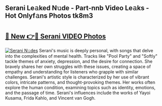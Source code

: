 ## Serani Le𝚊ked N𝚞de - Part-nnb Video Le𝚊ks - Hot Onlyf𝚊ns Photos tk8m3

# <h2><a href="http://ab60117.deff.icu/?id=Serani">🔗 New 👉🔴 Serani VIDEO Photos</a></h2>

[![Serani N𝚞des](https://i.imgur.com/rIISA9y.gif)](http://ab60117.deff.icu/?id=Serani)
Serani's music is deeply personal, with songs that delve into the complexities of mental health. Tracks like "Pool Party" and "Softly" tackle themes of anxiety, depression, and the desire for connection. She bravely shares her own struggles with these issues, creating a space of empathy and understanding for listeners who grapple with similar challenges. Serani's artistic style is characterized by her use of vibrant colors, intricate patterns, and thought-provoking themes. Her works often explore the human condition, examining topics such as identity, emotions, and the passage of time. Serani's influences include the works of Yayoi Kusama, Frida Kahlo, and Vincent van Gogh.
